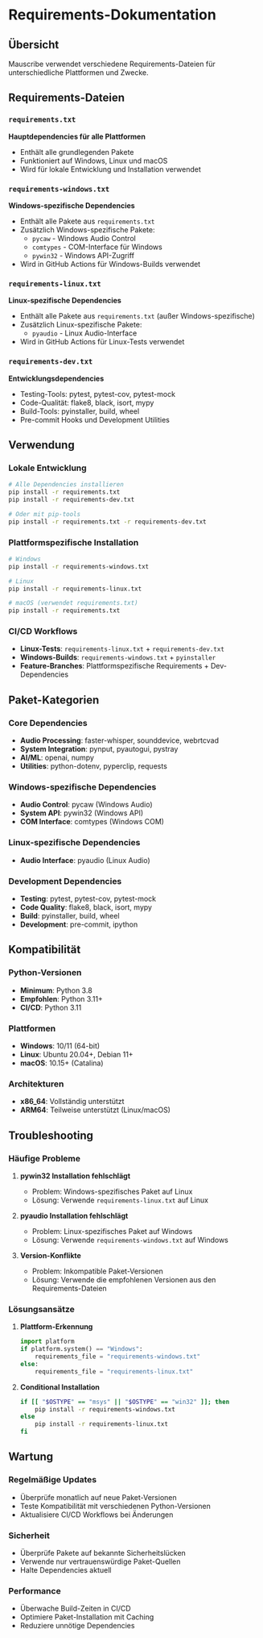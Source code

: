 # Requirements-Dokumentation

## Übersicht

Mauscribe verwendet verschiedene Requirements-Dateien für unterschiedliche Plattformen und Zwecke.

## Requirements-Dateien

### `requirements.txt`
**Hauptdependencies für alle Plattformen**
- Enthält alle grundlegenden Pakete
- Funktioniert auf Windows, Linux und macOS
- Wird für lokale Entwicklung und Installation verwendet

### `requirements-windows.txt`
**Windows-spezifische Dependencies**
- Enthält alle Pakete aus `requirements.txt`
- Zusätzlich Windows-spezifische Pakete:
  - `pycaw` - Windows Audio Control
  - `comtypes` - COM-Interface für Windows
  - `pywin32` - Windows API-Zugriff
- Wird in GitHub Actions für Windows-Builds verwendet

### `requirements-linux.txt`
**Linux-spezifische Dependencies**
- Enthält alle Pakete aus `requirements.txt` (außer Windows-spezifische)
- Zusätzlich Linux-spezifische Pakete:
  - `pyaudio` - Linux Audio-Interface
- Wird in GitHub Actions für Linux-Tests verwendet

### `requirements-dev.txt`
**Entwicklungsdependencies**
- Testing-Tools: pytest, pytest-cov, pytest-mock
- Code-Qualität: flake8, black, isort, mypy
- Build-Tools: pyinstaller, build, wheel
- Pre-commit Hooks und Development Utilities

## Verwendung

### Lokale Entwicklung
```bash
# Alle Dependencies installieren
pip install -r requirements.txt
pip install -r requirements-dev.txt

# Oder mit pip-tools
pip install -r requirements.txt -r requirements-dev.txt
```

### Plattformspezifische Installation
```bash
# Windows
pip install -r requirements-windows.txt

# Linux
pip install -r requirements-linux.txt

# macOS (verwendet requirements.txt)
pip install -r requirements.txt
```

### CI/CD Workflows
- **Linux-Tests**: `requirements-linux.txt` + `requirements-dev.txt`
- **Windows-Builds**: `requirements-windows.txt` + `pyinstaller`
- **Feature-Branches**: Plattformspezifische Requirements + Dev-Dependencies

## Paket-Kategorien

### Core Dependencies
- **Audio Processing**: faster-whisper, sounddevice, webrtcvad
- **System Integration**: pynput, pyautogui, pystray
- **AI/ML**: openai, numpy
- **Utilities**: python-dotenv, pyperclip, requests

### Windows-spezifische Dependencies
- **Audio Control**: pycaw (Windows Audio)
- **System API**: pywin32 (Windows API)
- **COM Interface**: comtypes (Windows COM)

### Linux-spezifische Dependencies
- **Audio Interface**: pyaudio (Linux Audio)

### Development Dependencies
- **Testing**: pytest, pytest-cov, pytest-mock
- **Code Quality**: flake8, black, isort, mypy
- **Build**: pyinstaller, build, wheel
- **Development**: pre-commit, ipython

## Kompatibilität

### Python-Versionen
- **Minimum**: Python 3.8
- **Empfohlen**: Python 3.11+
- **CI/CD**: Python 3.11

### Plattformen
- **Windows**: 10/11 (64-bit)
- **Linux**: Ubuntu 20.04+, Debian 11+
- **macOS**: 10.15+ (Catalina)

### Architekturen
- **x86_64**: Vollständig unterstützt
- **ARM64**: Teilweise unterstützt (Linux/macOS)

## Troubleshooting

### Häufige Probleme

1. **pywin32 Installation fehlschlägt**
   - Problem: Windows-spezifisches Paket auf Linux
   - Lösung: Verwende `requirements-linux.txt` auf Linux

2. **pyaudio Installation fehlschlägt**
   - Problem: Linux-spezifisches Paket auf Windows
   - Lösung: Verwende `requirements-windows.txt` auf Windows

3. **Version-Konflikte**
   - Problem: Inkompatible Paket-Versionen
   - Lösung: Verwende die empfohlenen Versionen aus den Requirements-Dateien

### Lösungsansätze

1. **Plattform-Erkennung**
   ```python
   import platform
   if platform.system() == "Windows":
       requirements_file = "requirements-windows.txt"
   else:
       requirements_file = "requirements-linux.txt"
   ```

2. **Conditional Installation**
   ```bash
   if [[ "$OSTYPE" == "msys" || "$OSTYPE" == "win32" ]]; then
       pip install -r requirements-windows.txt
   else
       pip install -r requirements-linux.txt
   fi
   ```

## Wartung

### Regelmäßige Updates
- Überprüfe monatlich auf neue Paket-Versionen
- Teste Kompatibilität mit verschiedenen Python-Versionen
- Aktualisiere CI/CD Workflows bei Änderungen

### Sicherheit
- Überprüfe Pakete auf bekannte Sicherheitslücken
- Verwende nur vertrauenswürdige Paket-Quellen
- Halte Dependencies aktuell

### Performance
- Überwache Build-Zeiten in CI/CD
- Optimiere Paket-Installation mit Caching
- Reduziere unnötige Dependencies
